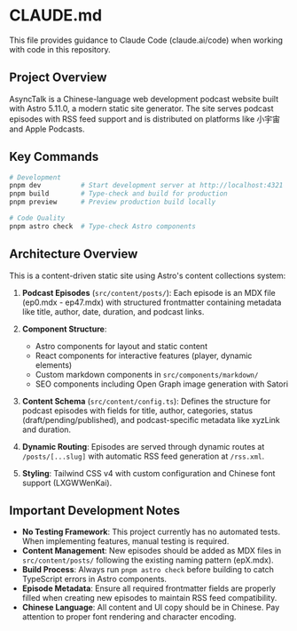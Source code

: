# CLAUDE.md

This file provides guidance to Claude Code (claude.ai/code) when working with code in this repository.

## Project Overview

AsyncTalk is a Chinese-language web development podcast website built with Astro 5.11.0, a modern static site generator. The site serves podcast episodes with RSS feed support and is distributed on platforms like 小宇宙 and Apple Podcasts.

## Key Commands

```bash
# Development
pnpm dev          # Start development server at http://localhost:4321
pnpm build        # Type-check and build for production
pnpm preview      # Preview production build locally

# Code Quality
pnpm astro check  # Type-check Astro components
```

## Architecture Overview

This is a content-driven static site using Astro's content collections system:

1. **Podcast Episodes** (`src/content/posts/`): Each episode is an MDX file (ep0.mdx - ep47.mdx) with structured frontmatter containing metadata like title, author, date, duration, and podcast links.

2. **Component Structure**:
   - Astro components for layout and static content
   - React components for interactive features (player, dynamic elements)
   - Custom markdown components in `src/components/markdown/`
   - SEO components including Open Graph image generation with Satori

3. **Content Schema** (`src/content/config.ts`): Defines the structure for podcast episodes with fields for title, author, categories, status (draft/pending/published), and podcast-specific metadata like xyzLink and duration.

4. **Dynamic Routing**: Episodes are served through dynamic routes at `/posts/[...slug]` with automatic RSS feed generation at `/rss.xml`.

5. **Styling**: Tailwind CSS v4 with custom configuration and Chinese font support (LXGWWenKai).

## Important Development Notes

- **No Testing Framework**: This project currently has no automated tests. When implementing features, manual testing is required.
- **Content Management**: New episodes should be added as MDX files in `src/content/posts/` following the existing naming pattern (epX.mdx).
- **Build Process**: Always run `pnpm astro check` before building to catch TypeScript errors in Astro components.
- **Episode Metadata**: Ensure all required frontmatter fields are properly filled when creating new episodes to maintain RSS feed compatibility.
- **Chinese Language**: All content and UI copy should be in Chinese. Pay attention to proper font rendering and character encoding.